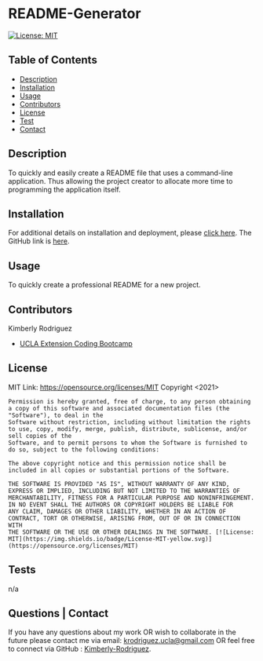 # README-Generator 

  [![License: MIT](https://img.shields.io/badge/License-MIT-yellow.svg)](https://opensource.org/licenses/MIT)   
  
## Table of Contents
* [Description](#description)
* [Installation](#installation)
* [Usage](#usage)
* [Contributors](#contributors)
* [License](#license)
* [Test](#test)
* [Contact](#contact)


## Description
To quickly and easily create a README file that uses a command-line application. Thus allowing the project creator to allocate more time to programming the application itself. 

## Installation 
For additional details on installation and deployment, please [click here](https://kimberly-rodriguez.github.io/README-Generator/). The GitHub link is [here](https://github.com/Kimberly-Rodriguez/README-Generator).

## Usage
To quickly create a professional README for a new project.

## Contributors
 Kimberly Rodriguez 

* [UCLA Extension Coding Bootcamp](https://bootcamp.uclaextension.edu/coding/)

## License
MIT Link: https://opensource.org/licenses/MIT Copyright <2021> <Kimberly Rodriguez>
    
    Permission is hereby granted, free of charge, to any person obtaining a copy of this software and associated documentation files (the "Software"), to deal in the 
    Software without restriction, including without limitation the rights to use, copy, modify, merge, publish, distribute, sublicense, and/or sell copies of the 
    Software, and to permit persons to whom the Software is furnished to do so, subject to the following conditions:
    
    The above copyright notice and this permission notice shall be included in all copies or substantial portions of the Software.
    
    THE SOFTWARE IS PROVIDED "AS IS", WITHOUT WARRANTY OF ANY KIND, EXPRESS OR IMPLIED, INCLUDING BUT NOT LIMITED TO THE WARRANTIES OF 
    MERCHANTABILITY, FITNESS FOR A PARTICULAR PURPOSE AND NONINFRINGEMENT. IN NO EVENT SHALL THE AUTHORS OR COPYRIGHT HOLDERS BE LIABLE FOR 
    ANY CLAIM, DAMAGES OR OTHER LIABILITY, WHETHER IN AN ACTION OF CONTRACT, TORT OR OTHERWISE, ARISING FROM, OUT OF OR IN CONNECTION WITH 
    THE SOFTWARE OR THE USE OR OTHER DEALINGS IN THE SOFTWARE. [![License: MIT](https://img.shields.io/badge/License-MIT-yellow.svg)](https://opensource.org/licenses/MIT)


## Tests
n/a

##  Questions | Contact 
If you have any questions about my work OR wish to collaborate in the future please contact me via email: krodriguez.ucla@gmail.com OR feel free to connect via GitHub : [Kimberly-Rodriguez](https://github.com/Kimberly-Rodriguez).